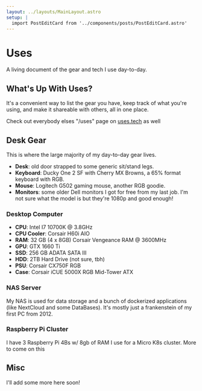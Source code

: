```yaml
---
layout: ../layouts/MainLayout.astro
setup: |
  import PostEditCard from '../components/posts/PostEditCard.astro'
---
```


# Uses

A living document of the gear and tech I use day-to-day.

## What's Up With Uses?

It's a convenient way to list the gear you have, keep track of what you're using, and make it shareable with others, all in one place.

Check out everybody elses "/uses" page on [uses.tech](https://uses.tech/) as well

## Desk Gear

This is where the large majority of my day-to-day gear lives.

- **Desk**: old door strapped to some generic sit/stand legs.
- **Keyboard**: Ducky One 2 SF with Cherry MX Browns, a 65% format keyboard with RGB.
- **Mouse**: Logitech G502 gaming mouse, another RGB goodie.
- **Monitors**: some older Dell monitors I got for free from my last job. I'm not sure what the model is but they're 1080p and good enough!

### Desktop Computer

- **CPU**: Intel I7 10700K @ 3.8GHz
- **CPU Cooler**: Corsair H60i AIO
- **RAM**: 32 GB (4 x 8GB) Corsair Vengeance RAM @ 3600MHz
- **GPU**: GTX 1660 Ti
- **SSD**: 256 GB ADATA SATA III
- **HDD**: 2TB Hard Drive (not sure, tbh)
- **PSU**: Corsair CX750F RGB
- **Case**: Corsair iCUE 5000X RGB Mid-Tower ATX

### NAS Server

My NAS is used for data storage and a bunch of dockerized applications (like NextCloud and some DataBases). It's mostly just a frankenstein of my first PC from 2012.

### Raspberry Pi Cluster

I have 3 Raspberry Pi 4Bs w/ 8gb of RAM I use for a Micro K8s cluster. More to come on this

## Misc

I'll add some more here soon!

<PostEditCard fileName='pages/uses.md' />
